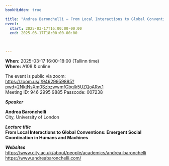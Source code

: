 ```yaml
---
bookHidden: true

title: "Andrea Baronchelli – From Local Interactions to Global Conventions: Emergent Social Coordination in Humans and Machines"
event:
  start: 2025-03-17T16:00:00-00:00
  end: 2025-03-17T18:00:00-00:00
  


---
```


**When:** 2025-03-17 16:00-18:00 (Tallinn time)   
**Where:** A108 & online  

The event is public via zoom:   
https://zoom.us/j/94629959885?pwd=2NktNsXm0SzbzwwmfGbqlk5UZQoARw.1  
Meeting ID: 946 2995 9885 Passcode: 007238  

<!--more-->
***Speaker***  

**Andrea Baronchelli**  
City, University of London  

***Lecture title***  
**From Local Interactions to  Global Conventions: Emergent Social Coordination in Humans and Machines**   

***Websites***  
https://www.city.ac.uk/about/people/academics/andrea-baronchelli  
https://www.andreabaronchelli.com/    

